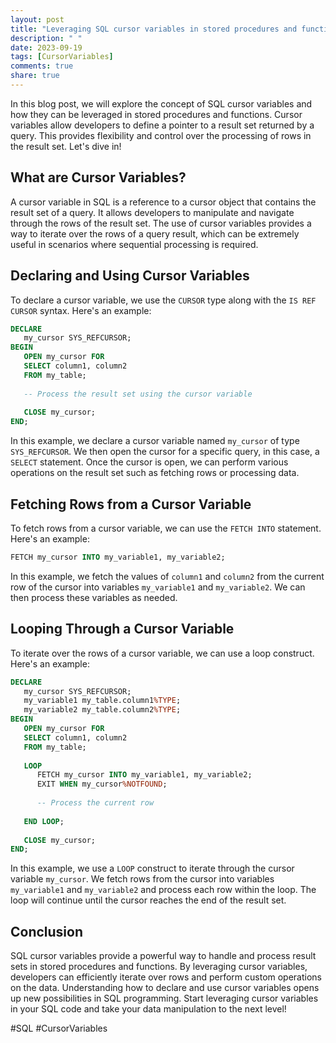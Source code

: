 ```yaml
---
layout: post
title: "Leveraging SQL cursor variables in stored procedures and functions"
description: " "
date: 2023-09-19
tags: [CursorVariables]
comments: true
share: true
---
```


In this blog post, we will explore the concept of SQL cursor variables and how they can be leveraged in stored procedures and functions. Cursor variables allow developers to define a pointer to a result set returned by a query. This provides flexibility and control over the processing of rows in the result set. Let's dive in!

## What are Cursor Variables?

A cursor variable in SQL is a reference to a cursor object that contains the result set of a query. It allows developers to manipulate and navigate through the rows of the result set. The use of cursor variables provides a way to iterate over the rows of a query result, which can be extremely useful in scenarios where sequential processing is required.

## Declaring and Using Cursor Variables

To declare a cursor variable, we use the `CURSOR` type along with the `IS REF CURSOR` syntax. Here's an example:

```sql
DECLARE
   my_cursor SYS_REFCURSOR;
BEGIN
   OPEN my_cursor FOR
   SELECT column1, column2
   FROM my_table;
   
   -- Process the result set using the cursor variable
   
   CLOSE my_cursor;
END;
```

In this example, we declare a cursor variable named `my_cursor` of type `SYS_REFCURSOR`. We then open the cursor for a specific query, in this case, a `SELECT` statement. Once the cursor is open, we can perform various operations on the result set such as fetching rows or processing data.

## Fetching Rows from a Cursor Variable

To fetch rows from a cursor variable, we can use the `FETCH INTO` statement. Here's an example:

```sql
FETCH my_cursor INTO my_variable1, my_variable2;
```

In this example, we fetch the values of `column1` and `column2` from the current row of the cursor into variables `my_variable1` and `my_variable2`. We can then process these variables as needed.

## Looping Through a Cursor Variable

To iterate over the rows of a cursor variable, we can use a loop construct. Here's an example:

```sql
DECLARE
   my_cursor SYS_REFCURSOR;
   my_variable1 my_table.column1%TYPE;
   my_variable2 my_table.column2%TYPE;
BEGIN
   OPEN my_cursor FOR
   SELECT column1, column2
   FROM my_table;
   
   LOOP
      FETCH my_cursor INTO my_variable1, my_variable2;
      EXIT WHEN my_cursor%NOTFOUND;
      
      -- Process the current row
      
   END LOOP;
   
   CLOSE my_cursor;
END;
```

In this example, we use a `LOOP` construct to iterate through the cursor variable `my_cursor`. We fetch rows from the cursor into variables `my_variable1` and `my_variable2` and process each row within the loop. The loop will continue until the cursor reaches the end of the result set.

## Conclusion

SQL cursor variables provide a powerful way to handle and process result sets in stored procedures and functions. By leveraging cursor variables, developers can efficiently iterate over rows and perform custom operations on the data. Understanding how to declare and use cursor variables opens up new possibilities in SQL programming. Start leveraging cursor variables in your SQL code and take your data manipulation to the next level!

#SQL #CursorVariables